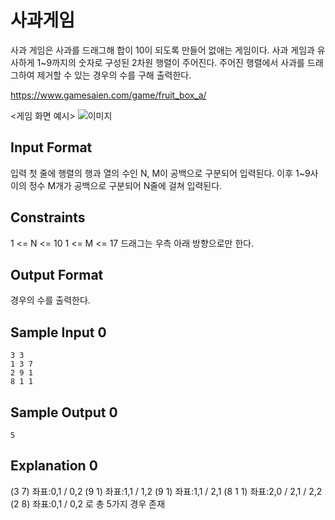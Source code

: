 # 사과게임

사과 게임은 사과를 드래그해 합이 10이 되도록 만들어 없애는 게임이다.
사과 게임과 유사하게 1~9까지의 숫자로 구성된 2차원 행렬이 주어진다.
주어진 행렬에서 사과를 드래그하여 제거할 수 있는 경우의 수를 구해 출력한다.

https://www.gamesaien.com/game/fruit_box_a/

<게임 화면 예시>
![이미지](https://s3.amazonaws.com/hr-assets/0/1744338555-d05336dbaa-2025-04-11112906.png)

## Input Format

입력 첫 줄에 행렬의 행과 열의 수인 N, M이 공백으로 구분되어 입력된다.
이후 1~9사이의 정수 M개가 공백으로 구분되어 N줄에 걸쳐 입력된다.

## Constraints

1 <= N <= 10
1 <= M <= 17
드래그는 우측 아래 방향으로만 한다.

## Output Format

경우의 수를 출력한다.

## Sample Input 0
```
3 3
1 3 7
2 9 1
8 1 1
```
## Sample Output 0
```
5
```
## Explanation 0

(3 7) 좌표:0,1 / 0,2
(9 1) 좌표:1,1 / 1,2
(9 1) 좌표:1,1 / 2,1
(8 1 1) 좌표:2,0 / 2,1 / 2,2
(2 8) 좌표:0,1 / 0,2
로 총 5가지 경우 존재
